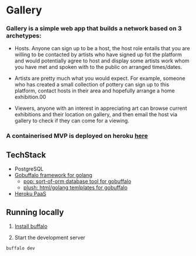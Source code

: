 # Gallery

### Gallery is a simple web app that builds a network based on 3 archetypes:

- Hosts. Anyone can sign up to be a host, the host role entails that you are willing to be contacted 
by artists who have signed up fot the platform and would potentially agree to host and display 
some artists work whom you have met and spoken with to the public on arranged times/dates.

- Artists are pretty much what you would expect. For example, someone who has created a small collection of
pottery can sign up to this platform, contact hosts in their area and hopefully arrange a home exhibition.00  

- Viewers, anyone with an interest in appreciating art can browse current exhibitions and their location on gallery, 
and then email the host via gallery to check if they can come for a viewing.


### A containerised **MVP** is deployed on heroku [here](https://heroku-gallery-development.herokuapp.com)


## TechStack
- PostgreSQL
- [Gobuffalo framework for golang](https://gobuffalo.io)
  - [pop: sort-of-orm database tool for gobuffalo](https://github.com/gobuffalo/pop)
  - [plush: html/golang temlplates for gobuffalo](https://github.com/gobuffalo/plush)
- [Heroku PaaS](https://www.heroku.com/platform)

## Running locally

1. [Install buffalo](https://gobuffalo.io/documentation/getting_started/installation/)

2. Start the development server
```shell
buffalo dev
```

